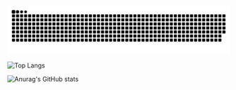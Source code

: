 



<picture>
  <source media="(prefers-color-scheme: dark)" srcset="https://raw.githubusercontent.com/Xie-Muxi/Xie-Muxi/output/github-contribution-grid-snake-dark.svg">
  <source media="(prefers-color-scheme: light)" srcset="https://raw.githubusercontent.com/Xie-Muxi/Xie-Muxi/output/github-contribution-grid-snake.svg">
  <img alt="github contribution grid snake animation" src="https://raw.githubusercontent.com/Xie-Muxi/Xie-Muxi/output/github-contribution-grid-snake.svg">
</picture>





![Top Langs](https://github-readme-stats.vercel.app/api/top-langs/?username=Xie-Muxi&layout=donut&hide_progress=false&theme=transparent)

![Anurag's GitHub stats](https://github-readme-stats.vercel.app/api?username=Xie-Muxi&rank_icon=github&theme=transparent)

<!--
**Xie-Muxi/Xie-Muxi** is a ✨ _special_ ✨ repository because its `README.md` (this file) appears on your GitHub profile.

Here are some ideas to get you started:

- 🔭 I’m currently working on ...
- 🌱 I’m currently learning ...
- 👯 I’m looking to collaborate on ...
- 🤔 I’m looking for help with ...
- 💬 Ask me about ...
- 📫 How to reach me: ...
- 😄 Pronouns: ...
- ⚡ Fun fact: ...
  -->
